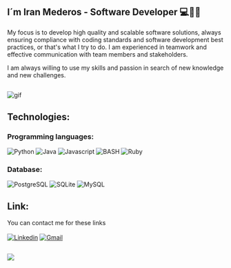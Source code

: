 ## I´m Iran Mederos - Software Developer 💻👨‍💻

My focus is to develop high quality and scalable software solutions, always ensuring compliance with coding standards and software development best practices, or that's what I try to do. I am experienced in teamwork and effective communication with team members and stakeholders.

I am always willing to use my skills and passion in search of new knowledge and new challenges.

##
![gif](https://i.pinimg.com/originals/bb/5e/47/bb5e47498772c0628f6dc7f26a6af28c.gif)



## Technologies:
### Programming languages:
  ![Python](https://img.shields.io/badge/Python-blue?style=flat-square&logo=python&logoColor=blue&labelColor=101010)
  ![Java](https://img.shields.io/badge/Java-ED8B00?style=flat-square&logo=openjdk&logoColor=white&labelColor=101010)
  ![Javascript](https://img.shields.io/badge/Javascript-yellow?style=flat-square&logo=javascript&logoColor=yellow&labelColor=101010)
  ![BASH](https://img.shields.io/badge/GNU%20Bash-4EAA25?style=flat-square&logo=GNU%20Bash&logoColor=white&labelColor=101010)
  ![Ruby](https://img.shields.io/badge/Ruby-CC342D?style=flat-square&logo=ruby&logoColor=red&labelColor=101010)

### Database:
  ![PostgreSQL](https://img.shields.io/badge/PostgreSQL-316192?style=flat-square&logo=postgresql&logoColor=white&labelColor=101010)
  ![SQLite](https://img.shields.io/badge/SQLite-07405E?style=flat-square&logo=sqlite&logoColor=white&labelColor=101010)
  ![MySQL](https://img.shields.io/badge/MySQL-00000F?style=flat-square&logo=mysql&logoColor=white&labelColor=101010)
 
 ## Link:
 You can contact me for these links<br><br>
  [![Linkedin](https://img.shields.io/badge/LinkedIn-0077B5?style=flat-square&logo=linkedin&logoColor=white&labelColor=101010)](https://www.linkedin.com/in/iran-mederos/)
  [![Gmail](https://img.shields.io/badge/Gmail-D14836?style=flat-square&logo=gmail&logoColor=white&labelColor=101010)](mailto:iranmederos@gmail.com)
##
  ![](https://www.codewars.com/users/iranmederos/badges/large)
  
